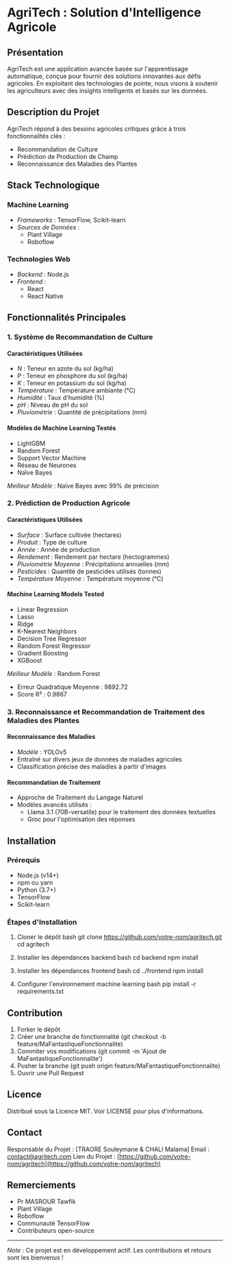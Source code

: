 # AgriTech : Solution d'Intelligence Agricole

## Présentation

AgriTech est une application avancée basée sur l'apprentissage automatique, conçue pour fournir des solutions innovantes aux défis agricoles. En exploitant des technologies de pointe, nous visons à soutenir les agriculteurs avec des insights intelligents et basés sur les données.

## Description du Projet

AgriTech répond à des besoins agricoles critiques grâce à trois fonctionnalités clés :

- Recommandation de Culture
- Prédiction de Production de Champ
- Reconnaissance des Maladies des Plantes

## Stack Technologique

### Machine Learning

- _Frameworks_ : TensorFlow, Scikit-learn
- _Sources de Données_ :
  - Plant Village
  - Roboflow

### Technologies Web

- _Backend_ : Node.js
- _Frontend_ :
  - React
  - React Native

## Fonctionnalités Principales

### 1. Système de Recommandation de Culture

#### Caractéristiques Utilisées

- _N_ : Teneur en azote du sol (kg/ha)
- _P_ : Teneur en phosphore du sol (kg/ha)
- _K_ : Teneur en potassium du sol (kg/ha)
- _Température_ : Température ambiante (°C)
- _Humidité_ : Taux d'humidité (%)
- _pH_ : Niveau de pH du sol
- _Pluviométrie_ : Quantité de précipitations (mm)

#### Modèles de Machine Learning Testés

- LightGBM
- Random Forest
- Support Vector Machine
- Réseau de Neurones
- Naïve Bayes

_Meilleur Modèle_ : Naïve Bayes avec 99% de précision

### 2. Prédiction de Production Agricole

#### Caractéristiques Utilisées

- _Surface_ : Surface cultivée (hectares)
- _Produit_ : Type de culture
- _Année_ : Année de production
- _Rendement_ : Rendement par hectare (hectogrammes)
- _Pluviométrie Moyenne_ : Précipitations annuelles (mm)
- _Pesticides_ : Quantité de pesticides utilisés (tonnes)
- _Température Moyenne_ : Température moyenne (°C)

#### Machine Learning Models Tested

- Linear Regression
- Lasso
- Ridge
- K-Nearest Neighbors
- Decision Tree Regressor
- Random Forest Regressor
- Gradient Boosting
- XGBoost

_Meilleur Modèle_ : Random Forest

- Erreur Quadratique Moyenne : 9892.72
- Score R² : 0.9867

### 3. Reconnaissance et Recommandation de Traitement des Maladies des Plantes

#### Reconnaissance des Maladies

- _Modèle_ : YOLOv5
- Entraîné sur divers jeux de données de maladies agricoles
- Classification précise des maladies à partir d'images

#### Recommandation de Traitement

- Approche de Traitement du Langage Naturel
- Modèles avancés utilisés :
  - Llama 3.1 (70B-versatile) pour le traitement des données textuelles
  - Groc pour l'optimisation des réponses

## Installation

### Prérequis

- Node.js (v14+)
- npm ou yarn
- Python (3.7+)
- TensorFlow
- Scikit-learn

### Étapes d'Installation

1. Cloner le dépôt
   bash
   git clone https://github.com/votre-nom/agritech.git
   cd agritech

2. Installer les dépendances backend
   bash
   cd backend
   npm install

3. Installer les dépendances frontend
   bash
   cd ../frontend
   npm install

4. Configurer l'environnement machine learning
   bash
   pip install -r requirements.txt

## Contribution

1. Forker le dépôt
2. Créer une branche de fonctionnalité (git checkout -b feature/MaFantastiqueFonctionnalite)
3. Commiter vos modifications (git commit -m 'Ajout de MaFantastiqueFonctionnalite')
4. Pusher la branche (git push origin feature/MaFantastiqueFonctionnalite)
5. Ouvrir une Pull Request

## Licence

Distribué sous la Licence MIT. Voir LICENSE pour plus d'informations.

## Contact

Responsable du Projet : [TRAORE Souleymane & CHALI Malama]
Email : contact@agritech.com
Lien du Projet : [https://github.com/votre-nom/agritech](https://github.com/votre-nom/agritech)

## Remerciements

- Pr MASROUR Tawfik
- Plant Village
- Roboflow
- Communauté TensorFlow
- Contributeurs open-source

---

_Note_ : Ce projet est en développement actif. Les contributions et retours sont les bienvenus !
